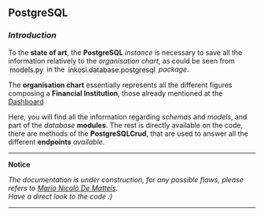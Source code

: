 ## PostgreSQL

### _Introduction_

To the __state of art__, the __PostgreSQL__ _instance_ is necessary to save all the information relatively to the _organisation chart_, as could be seen from <span style="background-color:rgba(0, 0, 0, 0.0470588); text-align:center; vertical-align: middle; padding:3px;">models.py</span> in the <span style="background-color:rgba(0, 0, 0, 0.0470588); text-align:center; vertical-align: middle; padding:3px;">inkosi.database.postgresql</span> _package_.

The __organisation chart__ essentially represents all the different figures composing a __Financial Institution__, those already mentioned at the [Dashboard](../../../index.md)

Here, you will find all the information regarding _schemas_ and _models_, and part of the _database_ __modules__. The rest is directly available on the code, there are methods of the __PostgreSQLCrud__, that are used to answer all the different __endpoints__ _available_.

 ---
 **Notice**

_The documentation is under construction, for any possible flaws, please refers to [Mario Nicolò De Matteis](mailto:marionicdematteis@gmail.com)._
<br>
_Have a direct look to the code :)_

 ---